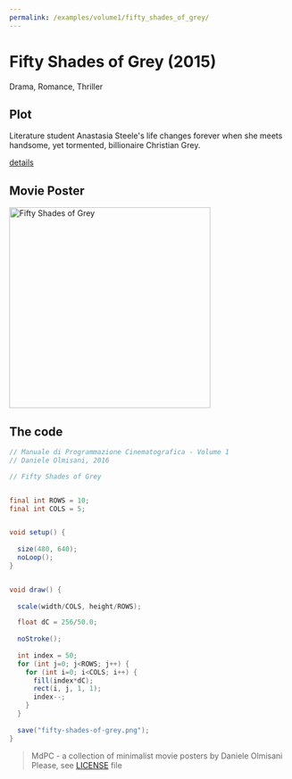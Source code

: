 ```yaml
---
permalink: /examples/volume1/fifty_shades_of_grey/
---
```

# Fifty Shades of Grey (2015)

Drama, Romance, Thriller

## Plot
Literature student Anastasia Steele's life changes forever when she meets handsome, yet tormented, billionaire Christian Grey.

[details](https://www.imdb.com/title/tt2322441/)

## Movie Poster
<img src="fifty-shades-of-grey.png"  width="360px" title="Fifty Shades of Grey">


## The code
```java
// Manuale di Programmazione Cinematografica - Volume 1
// Daniele Olmisani, 2016

// Fifty Shades of Grey


final int ROWS = 10;
final int COLS = 5;


void setup() {
  
  size(480, 640);
  noLoop();
}


void draw() {
  
  scale(width/COLS, height/ROWS);

  float dC = 256/50.0;
  
  noStroke();
  
  int index = 50;
  for (int j=0; j<ROWS; j++) {
    for (int i=0; i<COLS; i++) {
      fill(index*dC);
      rect(i, j, 1, 1);
      index--;
    }
  }
  
  save("fifty-shades-of-grey.png"); 
}
```

> MdPC - a collection of minimalist movie posters
> by Daniele Olmisani
> Please, see [LICENSE](../../LICENSE) file
